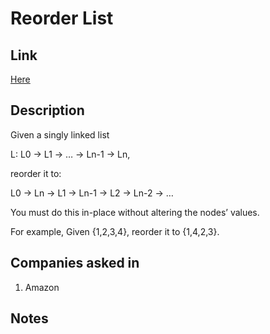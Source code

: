 # Reorder List

## Link

[Here](https://www.interviewbit.com/problems/reorder-list/)

## Description

Given a singly linked list

L: L0 → L1 → … → Ln-1 → Ln,

reorder it to:

L0 → Ln → L1 → Ln-1 → L2 → Ln-2 → …

You must do this in-place without altering the nodes’ values.

For example, Given {1,2,3,4}, reorder it to {1,4,2,3}.

## Companies asked in

1. Amazon

## Notes